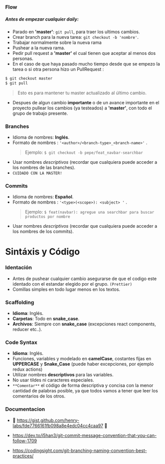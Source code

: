 ### Flow

##### Antes de empezar cualquier daily:

- Parado en **'master'**: `git pull`, para traer los ultimos cambios.
- Crear branch para la nueva tarea: `git checkout -b 'nombre'`.
- Trabajar normalmente sobre la nueva rama
- Pushear a la nueva rama.
- Pedir pull request a **'master'** el cual tienen que aceptar al menos dos personas.
- En el caso de que haya pasado mucho tiempo desde que se empezo la tarea o si otra persona hizo un PullRequest :

```sh
$ git checkout master
$ git pull
```

> Esto es para mantener tu master actualizado al último cambio.

- Despues de algun cambio **importante** o de un avance importante en el proyecto pullear los cambios (ya testeados) a **'master'**, con todo el grupo de trabajo presente.

### Branches

- Idioma de nombres: **Inglés**.
- Formato de nombres : `'<author>/<branch-type>_<branch-name>'` .
  > Ejemplo: `$ git checkout -b pepe/feat_navbar-searchbar`
- Usar nombres _descriptivos_ (recordar que cualquiera puede acceder a los nombres de las branches).
- `CUIDADO CON LA MASTER!`

### Commits

- Idioma de nombres: **Español**.
- Formato de nombres : `'<type>(<scope>): <subject> '` .
  > Ejemplo: `$ feat(navbar): agregue una searchbar para buscar productos por nombre`
- Usar nombres _descriptivos_ (recordar que cualquiera puede acceder a los nombres de los commits).

# Sintáxis y Código

### Identación

- Antes de pushear cualquier cambio asegurarse de que el codigo este identado con el estandar elegido por el grupo. `(Prettier)`
- Comillas simples en todo lugar menos en los textos.

### Scaffolding

- **Idioma**: Inglés.
- **Carpetas**: Todo en **snake_case**.
- **Archivos**: Siempre con **snake_case** (excepciones react components, reducer etc..).

### Code Syntax

- **Idioma**: Inglés.
- Funciones, variables y modelado en **camelCase**, costantes fijas en **UPPERCASE** y **Snake_Case** (puede haber excepciones, por ejemplo redux actions)
- Utilizar nombres **descriptivos** para las variables.
- No usar tildes ni caracteres especiales.
- `**Comentar**` el código de forma descriptiva y concisa con la menor cantidad de palabras posible, ya que todos vamos a tener que leer los comentarios de los otros.

### Documentacion

- 👾 https://gist.github.com/henry-labs/fde7766161fb098a8e4edc04cc4caa97 👾

- https://dev.to/i5han3/git-commit-message-convention-that-you-can-follow-1709
- https://codingsight.com/git-branching-naming-convention-best-practices/
